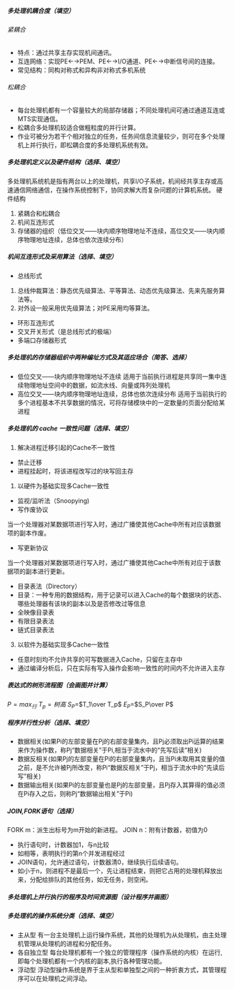 ##### 多处理机耦合度（填空）
###### 紧耦合
* 特点：通过共享主存实现机间通讯。
* 互连网络：实现PE←→PEM、PE←→I/O通道、PE←→中断信号间的连接。
* 常见结构：同构对称式和异构非对称式多机系统
###### 松耦合

* 每台处理机都有一个容量较大的局部存储器；不同处理机间可通过通道互连或MTS实现通信。
* 松耦合多处理机较适合做粗粒度的并行计算。
* 作业可被分为若干个相对独立的任务，任务间信息流量较少，则可在多个处理机上并行执行，即松耦合度的多处理机系统有效。
##### 多处理机定义以及硬件结构（选择、填空）
多处理机系统机是指有两台以上的处理机，共享I/O子系统，机间经共享主存或高速通信网络通信，在操作系统控制下，协同求解大而复杂问题的计算机系统。
硬件结构
1. 紧耦合和松耦合
2. 机间互连形式
3. 存储器的组织（低位交叉——块内顺序物理地址不连续，高位交叉——块内顺序物理地址连续，总体也依次连续分布）
##### 机间互连形式及采用算法（选择、填空）
* 总线形式

1. 总线仲裁算法：静态优先级算法、平等算法、动态优先级算法、先来先服务算法等。
2. 对外设一般采用优先级算法；对PE采用均等算法。
* 环形互连形式
* 交叉开关形式（是总线形式的极端）
* 多端口存储器形式
##### 多处理机的存储器组织中两种编址方式及其适应场合（简答、选择）
* 低位交叉——块内顺序物理地址不连续
适用于当前执行进程是共享同一集中连续物理地址空间中的数据，如流水线、向量或阵列处理机
* 高位交叉——块内顺序物理地址连续，总体也依次连续分布
适用于当前执行的多个进程基本不共享数据的情况，可将存储模块中的一定数量的页面分配给某进程
##### 多处理机的 cache 一致性问题（选择、填空）
1. 解决进程迁移引起的Cache不一致性
* 禁止迁移
* 进程挂起时，将该进程改写过的块写回主存
1. 以硬件为基础实现多Cache一致性
* 监视/监听法（Snoopying)
* 写作废协议

当一个处理器对某数据项进行写入时，通过广播使其他Cache中所有对应该数据项的副本作废。
* 写更新协议

当一个处理器对某数据项进行写入时，通过广播使其他Cache中所有对应于该数据项的副本进行更新。
* 目录表法（Directory）
* 目录：一种专用的数据结构，用于记录可以进入Cache的每个数据块的状态、哪些处理器有该块的副本以及是否修改过等信息
* 全映像目录表
* 有限目录表法
* 链式目录表法

3. 以软件为基础实现多Cache一致性
* 任意时刻均不允许共享的可写数据进入Cache，只留在主存中
* 通过编译分析后，只在实际有写入操作会影响一致性的时间内不允许进入主存
##### 表达式的树形流程图（会画图并计算）
$P=max_行$
$T_p=树高$
$S_P=$$T_1\over T_p$
$E_P=$$S_P\over P$
##### 程序并行性分析（选择、填空）
* 数据相关(如果Pi的左部变量在Pj的右部变量集内，且Pj必须取出Pi运算的结果来作为操作数，称Pj“数据相关”于Pi,相当于流水中的“先写后读”相关)
* 数据反相关(如果Pj的左部变量在Pi的右部变量集内，且当Pi未取用其变量的值之前，是不允许被Pj所改变，称Pi“数据反相关”于Pj，相当于流水中的“先读后写”相关)
* 数据输出相关(如果Pi的左部变量也是Pj的左部变量，且Pj存入其算得的值必须在Pi存入之后，则称Pj“数据输出相关”于Pi)
##### JOIN,FORK语句（选择）
FORK m：派生出标号为m开始的新进程。
JOIN n：附有计数器，初值为0
* 执行语句时，计数器加1，与n比较
* 如相等，表明执行的第n个并发进程经过
* JOIN语句，允许通过语句，计数器清0，继续执行后续语句。
* 如小于n，则进程不是最后一个，先让进程结束，则把它占用的处理机释放出来，分配给排队的其他任务，如无任务，则空闲。
##### 多处理机上并行执行的程序及时间资源图（设计程序并画图）

##### 多处理机的操作系统分类（选择、填空）
* 主从型
  有一台主处理机上运行操作系统，其他的处理机为从处理机，由主处理机管理从处理机的进程和分配任务。
* 各自独立型
  每台处理机都有一个独立的管理程序（操作系统的内核）在运行,即每个处理机都有一个内核的副本,执行各种管理功能。
* 浮动型
  浮动型操作系统是界于主从型和单独型之间的一种折衷方式，其管理程序可以在处理机之间浮动。
